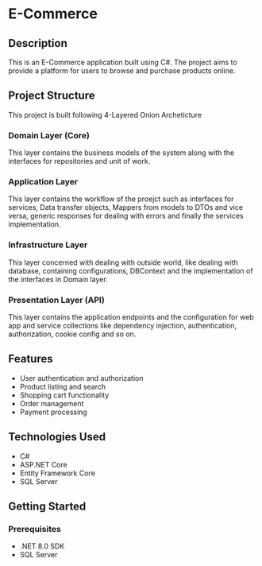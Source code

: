 # E-Commerce

## Description
This is an E-Commerce application built using C#. The project aims to provide a platform for users to browse and purchase products online.

## Project Structure
This project is built following 4-Layered Onion Archeticture

### Domain Layer (Core)
This layer contains the business models of the system along with the interfaces for repositories and unit of work.

### Application Layer
This layer contains the workflow of the proejct such as interfaces for services, Data transfer objects, Mappers from models to DTOs and vice versa, generic responses for dealing with errors and finally the services implementation.

### Infrastructure Layer
This layer concerned with dealing with outside world, like dealing with database, containing configurations, DBContext and the implementation of the interfaces in Domain layer.

### Presentation Layer (API)
This layer contains the application endpoints and the configuration for web app and service collections like dependency injection, authentication, authorization, cookie config and so on.

## Features
- User authentication and authorization
- Product listing and search
- Shopping cart functionality
- Order management
- Payment processing

## Technologies Used
- C#
- ASP.NET Core
- Entity Framework Core
- SQL Server

## Getting Started
### Prerequisites
- .NET 8.0 SDK
- SQL Server

